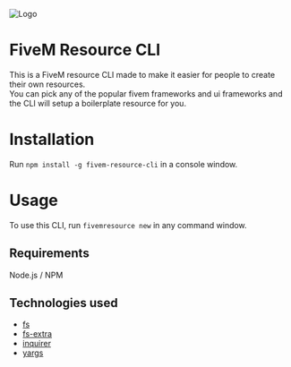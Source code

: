 ![Logo](https://user-images.githubusercontent.com/54480523/194730794-f51a5627-7d48-4238-9117-c2f6b9bb567f.png)

# FiveM Resource CLI

This is a FiveM resource CLI made to make it easier for people to create their own resources.<br>
You can pick any of the popular fivem frameworks and ui frameworks and the CLI will setup a boilerplate resource for you.

# Installation

Run `npm install -g fivem-resource-cli` in a console window.

# Usage

To use this CLI, run `fivemresource new` in any command window.

## Requirements

Node.js / NPM

## Technologies used

- [fs](https://www.npmjs.com/package/fs)
- [fs-extra](https://www.npmjs.com/package/fs-extra)
- [inquirer](https://www.npmjs.com/package/inquirer)
- [yargs](https://www.npmjs.com/package/yargs)
